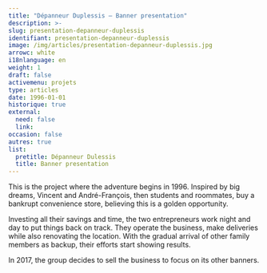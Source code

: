 ```yaml
---
title: "Dépanneur Duplessis – Banner presentation"
description: >-
slug: presentation-depanneur-duplessis
identifiant: presentation-depanneur-duplessis 
image: /img/articles/presentation-depanneur-duplessis.jpg
arrowc: white
i18nlanguage: en
weight: 1
draft: false
activemenu: projets
type: articles
date: 1996-01-01
historique: true
external:
  need: false
  link:
occasion: false
autres: true
list:
  pretitle: Dépanneur Dulessis
  title: Banner presentation
---
```


This is the project where the adventure begins in 1996. Inspired by big dreams, Vincent and André-François, then students and roommates, buy a bankrupt convenience store, believing this is a golden opportunity.

Investing all their savings and time, the two entrepreneurs work night and day to put things back on track. They operate the business, make deliveries while also renovating the location. With the gradual arrival of other family members as backup, their efforts start showing results.

In 2017, the group decides to sell the business to focus on its other banners.
 

 

